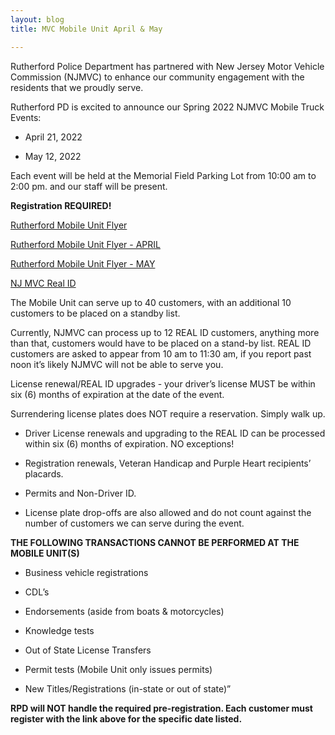 ```yaml
---
layout: blog
title: MVC Mobile Unit April & May

---
```



Rutherford Police Department has partnered with New Jersey Motor Vehicle Commission (NJMVC) to enhance our community engagement with the residents that we proudly serve. 

Rutherford PD is excited to announce our Spring 2022 NJMVC Mobile Truck Events:

* April 21, 2022

* May 12, 2022

Each event will be held at the Memorial Field Parking Lot from 10:00 am to 2:00 pm. and our staff will be present. 

**Registration REQUIRED!** 

[Rutherford Mobile Unit Flyer](https://storage.googleapis.com/static.rutherford-nj.com/police/police%20blog%20posts/MOBILE%20UNIT%20MAY%202022%20RUTHERFORD%20%20FLYER.pdf)

[Rutherford Mobile Unit Flyer - APRIL](https://storage.googleapis.com/static.rutherford-nj.com/police/police%20blog%20posts/MOBILE%20UNIT%20APRIL%202022%20RUTHERFORD%20%20FLYER.pdf)

[Rutherford Mobile Unit Flyer - MAY](https://storage.googleapis.com/static.rutherford-nj.com/police/police%20blog%20posts/MOBILE%20UNIT%20MAY%202022%20RUTHERFORD%20%20FLYER.pdf)

[NJ MVC Real ID](https://storage.googleapis.com/static.rutherford-nj.com/police/police%20blog%20posts/NJ%20MVC%206%20pt%20REAL%20ID.pdf)

The Mobile Unit can serve up to 40 customers, with an additional 10 customers to be placed on a standby list.

Currently, NJMVC can process up to 12 REAL ID customers, anything more than that, customers would have to be placed on a stand-by list.  REAL ID customers are asked to appear from 10 am to 11:30 am, if you report past noon it’s likely NJMVC will not be able to serve you. 

License renewal/REAL ID upgrades - your driver’s license MUST be within six (6) months of expiration at the date of the event. 

Surrendering license plates does NOT require a reservation. Simply walk up. 
 
* Driver License renewals and upgrading to the REAL ID can be processed within six (6) months of expiration. NO exceptions! 
 
* Registration renewals, Veteran Handicap and Purple Heart recipients’ placards.
 
* Permits and Non-Driver ID. 
 
* License plate drop-offs are also allowed and do not count against the number of customers we can serve during the event.
 

 
**THE FOLLOWING TRANSACTIONS CANNOT BE PERFORMED AT THE MOBILE UNIT(S)**
 
* Business vehicle registrations

* CDL’s

* Endorsements (aside from boats & motorcycles)

* Knowledge tests

* Out of State License Transfers

* Permit tests (Mobile Unit only issues permits)

* New Titles/Registrations (in-state or out of state)”

**RPD will NOT handle the required pre-registration. Each customer must register with the link above for the specific date listed.** 
